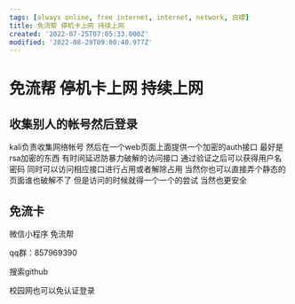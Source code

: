 ```yaml
---
tags: [always online, free internet, internet, network, 白嫖]
title: 免流帮 停机卡上网 持续上网
created: '2022-07-25T07:05:33.000Z'
modified: '2022-08-29T09:00:40.977Z'
---
```


# 免流帮 停机卡上网 持续上网

## 收集别人的帐号然后登录

kali负责收集网络帐号 然后在一个web页面上面提供一个加密的auth接口 最好是rsa加密的东西 有时间延迟防暴力破解的访问接口 通过验证之后可以获得用户名密码 同时可以访问相应接口进行占用或者解除占用 当然你也可以直接弄个静态的页面谁也破解不了 但是访问的时候就得一个一个的尝试 当然也更安全

## 免流卡

微信小程序 免流帮

qq群：857969390

搜索github

校园网也可以免认证登录
